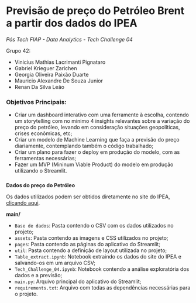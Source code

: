 # Previsão de preço do Petróleo Brent a partir dos dados do IPEA
*Pós Tech FIAP - Data Analytics - Tech Challenge 04*

Grupo 42:
 - Vinicius Mathias Lacrimanti Pignataro
 - Gabriel Krieguer Zarichen
 - Georgia Oliveira Paixão Duarte
 - Mauricio Alexandre De Souza Junior
 - Renan Da Silva Leão

### Objetivos Principais:

- Criar um dashboard interativo com uma ferramente à escolha, contendo um storytelling com no mínimo 4 insights relevantes sobre a variação do preço do petróleo, levando em consideração situações geopolíticas, crises econômicas, etc;
- Criar um modelo de Machine Learning que faça a previsão do preço diariamente, contemplando também o código trabalhado;
- Criar um plano para fazer o deploy em produção do modelo, com as ferramentas necessárias;
- Fazer um MVP (Mininum Viable Product) do modelo em produção utilizando o Streamlit.

### 

**Dados do preço do Petróleo**

Os dados utilizados podem ser obtidos diretamente no site do IPEA, [clicando aqui](http://www.ipeadata.gov.br/ExibeSerie.aspx?module=m&serid=1650971490&oper=view).

**main/**

- `Base de dados`: Pasta contendo o CSV com os dados utilizados no projeto;
- `assets`: Pasta contendo as imagens e CSS utilizados no projeto;
- `pages`: Pasta contendo as páginas do aplicativo do Streamlit;
- `util`: Pasta contendo a definição de layout utilizada no projeto;
- `Table_extract.ipynb`: Notebook extraindo os dados do site do IPEA e salvando-os em um arquivo CSV;
- `Tech_Challenge_04.ipynb`: Notebook contendo a análise exploratória dos dados e a previsão;
- `main.py`: Arquivo principal do aplicativo do Streamlit;
- `requirements.txt`: Arquivo com todas as dependências necessárias para o projeto.
